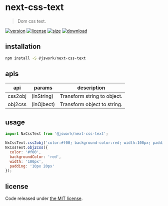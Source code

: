 # next-css-text
> Dom css text.

[![version][version-image]][version-url]
[![license][license-image]][license-url]
[![size][size-image]][size-url]
[![download][download-image]][download-url]

## installation
```bash
npm install -S @jswork/next-css-text
```

## apis
| api     | params     | description                 |
| ------- | ---------- | --------------------------- |
| css2obj | (inString) | Transform string to object. |
| obj2css | (inOjbect) | Transform object to string. |

## usage
```js
import NxCssText from '@jswork/next-css-text';

NxCssText.css2obj('color:#f00; background-color:red; width:100px; padding:10px 20px;');
NxCssText.obj2css({
  color: '#f00',
  backgroundColor: 'red',
  width: '100px',
  padding: '10px 20px'
});
```

## license
Code released under [the MIT license](https://github.com/afeiship/next-css-text/blob/master/LICENSE.txt).

[version-image]: https://img.shields.io/npm/v/@jswork/next-css-text
[version-url]: https://npmjs.org/package/@jswork/next-css-text

[license-image]: https://img.shields.io/npm/l/@jswork/next-css-text
[license-url]: https://github.com/afeiship/next-css-text/blob/master/LICENSE.txt

[size-image]: https://img.shields.io/bundlephobia/minzip/@jswork/next-css-text
[size-url]: https://github.com/afeiship/next-css-text/blob/master/dist/next-css-text.min.js

[download-image]: https://img.shields.io/npm/dm/@jswork/next-css-text
[download-url]: https://www.npmjs.com/package/@jswork/next-css-text
